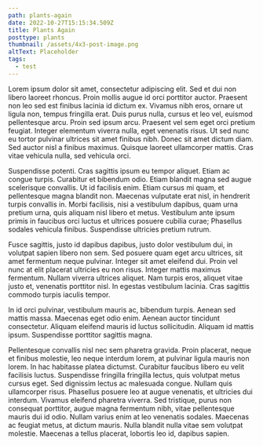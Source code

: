 ```yaml
---
path: plants-again
date: 2022-10-27T15:15:34.509Z
title: Plants Again
posttype: plants
thumbnail: /assets/4x3-post-image.png
altText: Placeholder
tags:
  - test
---
```

Lorem ipsum dolor sit amet, consectetur adipiscing elit. Sed et dui non libero laoreet rhoncus. Proin mollis augue id orci porttitor auctor. Praesent non leo sed est finibus lacinia id dictum ex. Vivamus nibh eros, ornare ut ligula non, tempus fringilla erat. Duis purus nulla, cursus et leo vel, euismod pellentesque arcu. Proin sed ipsum arcu. Praesent vel sem eget orci pretium feugiat. Integer elementum viverra nulla, eget venenatis risus. Ut sed nunc eu tortor pulvinar ultrices sit amet finibus nibh. Donec sit amet dictum diam. Sed auctor nisl a finibus maximus. Quisque laoreet ullamcorper mattis. Cras vitae vehicula nulla, sed vehicula orci.

Suspendisse potenti. Cras sagittis ipsum eu tempor aliquet. Etiam ac congue turpis. Curabitur et bibendum odio. Etiam blandit magna sed augue scelerisque convallis. Ut id facilisis enim. Etiam cursus mi quam, et pellentesque magna blandit non. Maecenas vulputate erat nisl, in hendrerit turpis convallis in. Morbi facilisis, nisi a vestibulum dapibus, quam urna pretium urna, quis aliquam nisl libero et metus. Vestibulum ante ipsum primis in faucibus orci luctus et ultrices posuere cubilia curae; Phasellus sodales vehicula finibus. Suspendisse ultricies pretium rutrum.

Fusce sagittis, justo id dapibus dapibus, justo dolor vestibulum dui, in volutpat sapien libero non sem. Sed posuere quam eget arcu ultrices, sit amet fermentum neque pulvinar. Integer sit amet eleifend dui. Proin vel nunc at elit placerat ultricies eu non risus. Integer mattis maximus fermentum. Nullam viverra ultrices aliquet. Nam turpis eros, aliquet vitae justo et, venenatis porttitor nisl. In egestas vestibulum lacinia. Cras sagittis commodo turpis iaculis tempor.

In id orci pulvinar, vestibulum mauris ac, bibendum turpis. Aenean sed mattis massa. Maecenas eget odio enim. Aenean auctor tincidunt consectetur. Aliquam eleifend mauris id luctus sollicitudin. Aliquam id mattis ipsum. Suspendisse porttitor sagittis magna.

Pellentesque convallis nisl nec sem pharetra gravida. Proin placerat, neque et finibus molestie, leo neque interdum lorem, at pulvinar ligula mauris non lorem. In hac habitasse platea dictumst. Curabitur faucibus libero eu velit facilisis luctus. Suspendisse fringilla fringilla lectus, quis volutpat metus cursus eget. Sed dignissim lectus ac malesuada congue. Nullam quis ullamcorper risus. Phasellus posuere leo at augue venenatis, et ultricies dui interdum. Vivamus eleifend pharetra viverra. Sed tristique, purus non consequat porttitor, augue magna fermentum nibh, vitae pellentesque mauris dui id odio. Nullam varius enim at leo venenatis sodales. Maecenas ac feugiat metus, at dictum mauris. Nulla blandit nulla vitae sem volutpat molestie. Maecenas a tellus placerat, lobortis leo id, dapibus sapien.